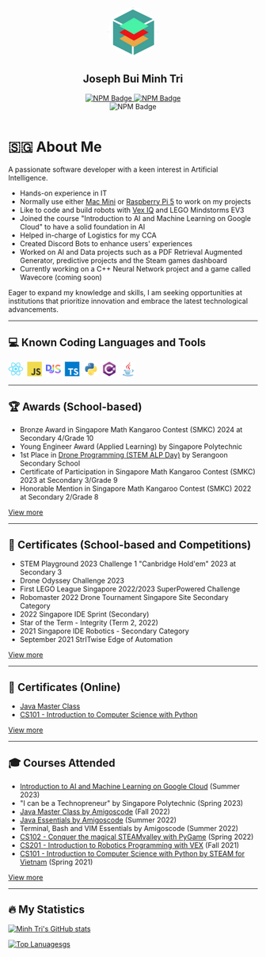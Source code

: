 <link rel="stylesheet" href="https://use.fontawesome.com/releases/v5.6.1/css/all.css" integrity="sha384-gfdkjb5BdAXd+lj+gudLWI+BXq4IuLW5IT+brZEZsLFm++aCMlF1V92rMkPaX4PP" crossorigin="anonymous">

<div id="header" align="center">
    <img src="./Logo.png" width="100" style="border-radius: 50%" />
    <h2 style="font-weight: bold">Joseph Bui Minh Tri</h2>
    <div id="badges">
    <a href="https://twitter.com/minhtribui153">
        <img src="https://img.shields.io/badge/minhtribui153-blue?style=for-the-badge&logo=twitter" alt="NPM Badge"/>
    </a>
    <a href="https://www.npmjs.com/~tribui141108">
        <img src="https://img.shields.io/badge/tribui141108-red?style=for-the-badge&logo=npm&logoColor=red" alt="NPM Badge"/>
    </a>
    <br>
    <a>
        <img src="https://dcbadge.limes.pink/api/shield/710319131983085599" alt="NPM Badge"/>
    </a>
    </div>
</div >
<br>

# 🇸🇬 About Me
A passionate software developer with a keen interest in Artificial Intelligence.

- Hands-on experience in IT
- Normally use either [Mac Mini](./Mac_Mini_M1.jpg) or [Raspberry Pi 5](./Raspberry_Pi.jpg) to work on my projects
- Like to code and build robots with [Vex IQ](./Vex_IQ.jpg) and LEGO Mindstorms EV3
- Joined the course "Introduction to AI and Machine Learning on Google Cloud" to have a solid foundation in AI
- Helped in-charge of Logistics for my CCA
- Created Discord Bots to enhance users' experiences
- Worked on AI and Data projects such as a PDF Retrieval Augmented Generator, predictive projects and the Steam games dashboard
- Currently working on a C++ Neural Network project and a game called Wavecore (coming soon)

Eager to expand my knowledge and skills, I am seeking opportunities at institutions that prioritize innovation and embrace the latest technological advancements.

---

## ‍💻 Known Coding Languages and Tools

<div>
  <img src="https://raw.githubusercontent.com/devicons/devicon/master/icons/react/react-original.svg" width="30"/>&nbsp;
  <img src="https://raw.githubusercontent.com/devicons/devicon/master/icons/javascript/javascript-original.svg" width="30"/>&nbsp;
  <img src="https://raw.githubusercontent.com/devicons/devicon/master/icons/discordjs/discordjs-original.svg" width="30"/>&nbsp;
  <img src="https://raw.githubusercontent.com/devicons/devicon/master/icons/typescript/typescript-original.svg" width="30"/>&nbsp;
  <img src="https://raw.githubusercontent.com/devicons/devicon/master/icons/python/python-original.svg" width="30"/>&nbsp;
  <img src="https://raw.githubusercontent.com/devicons/devicon/master/icons/csharp/csharp-original.svg" width="30"/>&nbsp;
  <img src="https://raw.githubusercontent.com/devicons/devicon/master/icons/java/java-original.svg" width="30"/>&nbsp;
</div>

---


## 🏆 Awards (School-based)
- Bronze Award in Singapore Math Kangaroo Contest (SMKC) 2024 at Secondary 4/Grade 10
- Young Engineer Award (Applied Learning) by Singapore Polytechnic
- 1st Place in [Drone Programming (STEM ALP Day)](https://drive.google.com/file/d/1c2f4IsqwlWjceMNh1Di3Wu-s1Vi8LxYZ/view) by Serangoon Secondary School
- Certificate of Participation in Singapore Math Kangaroo Contest (SMKC) 2023 at Secondary 3/Grade 9
- Honorable Mention in Singapore Math Kangaroo Contest (SMKC) 2022 at Secondary 2/Grade 8

[View more](https://drive.google.com/file/d/182efDkQ32pM9jaEX-Axu_U7uJaX65Epz/view?usp=sharing)

---

## 🧾 Certificates (School-based and Competitions)
- STEM Playground 2023 Challenge 1 "Canbridge Hold'em" 2023 at Secondary 3
- Drone Odyssey Challenge 2023
- First LEGO League Singapore 2022/2023 SuperPowered Challenge
- Robomaster 2022 Drone Tournament Singapore Site Secondary Category
- 2022 Singapore IDE Sprint (Secondary)
- Star of the Term - Integrity (Term 2, 2022)
- 2021 Singapore IDE Robotics - Secondary Category
- September 2021 StrITwise Edge of Automation

[View more](https://drive.google.com/file/d/141nt0N3QpVb3XkQZuS48GEEX__DB6JM1/view?usp=sharing)

---

## 🧾 Certificates (Online)
- [Java Master Class](https://www.amigoscode.com/courses/java-master-class)
- [CS101 - Introduction to Computer Science with Python](https://www.steamforvietnam.org/en/courses/computer-science)

[View more](https://drive.google.com/file/d/1d0c4mlYsSJ6PW07IdNIX7aO_WgLGylCG/view?usp=sharing)

---

## 🎓 Courses Attended
- [Introduction to AI and Machine Learning on Google Cloud](https://www.cloudskillsboost.google/course_templates/593) (Summer 2023)
- "I can be a Technopreneur" by Singapore Polytechnic (Spring 2023)
- [Java Master Class by Amigoscode](https://www.amigoscode.com/courses/java-master-class) (Fall 2022)
- [Java Essentials by Amigoscode](https://www.amigoscode.com/courses/java) (Summer 2022)
- Terminal, Bash and VIM Essentials by Amigoscode (Summer 2022)
- [CS102 - Conquer the magical STEAMvalley with PyGame](https://www.steamforvietnam.org/en/courses/pygame) (Spring 2022)
- [CS201 - Introduction to Robotics Programming with VEX](https://www.steamforvietnam.org/en/courses/robotics) (Fall 2021)
- [CS101 - Introduction to Computer Science with Python by STEAM for Vietnam](https://www.steamforvietnam.org/en/courses/computer-science) (Spring 2021)

[View more](https://drive.google.com/file/d/1KOJBVjnvyLj6032LR3ybzhELviT2HZnP/view?usp=sharing)

---

## 🔥 My Statistics
[![Minh Tri's GitHub stats](https://github-readme-stats.vercel.app/api?username=minhtribui153&show_icons=true&layout=compact&theme=dark)](https://github.com/minhtribui153)

[![Top Lanuagesgs](https://github-readme-stats.vercel.app/api/top-langs/?username=minhtribui153&layout=compact&theme=dark)](https://github.com/minhtribui153)

